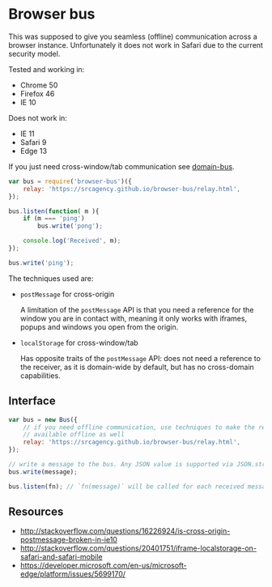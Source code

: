 # Browser bus

This was supposed to give you seamless (offline) communication across a
browser instance. Unfortunately it does not work in Safari due to the current
security model.

Tested and working in:

- Chrome 50
- Firefox 46
- IE 10

Does not work in:

- IE 11
- Safari 9
- Edge 13

If you just need cross-window/tab communication see
[domain-bus](https://github.com/srcagency/domain-bus).

```js
var bus = require('browser-bus')({
	relay: 'https://srcagency.github.io/browser-bus/relay.html',
});

bus.listen(function( m ){
	if (m === 'ping')
		bus.write('pong');

	console.log('Received', m);
});

bus.write('ping');
```

The techniques used are:

- `postMessage` for cross-origin

	A limitation of the `postMessage` API is that you need a reference for the
	window you are in contact with, meaning it only works with iframes, popups
	and windows you open from the origin.

- `localStorage` for cross-window/tab

	Has opposite traits of the `postMessage` API: does not need a reference to
	the receiver, as it is domain-wide by default, but has no cross-domain
	capabilities.

## Interface

```js
var bus = new Bus({
	// if you need offline communication, use techniques to make the relay
	// available offline as well
	relay: 'https://srcagency.github.io/browser-bus/relay.html',
});

// write a message to the bus. Any JSON value is supported via JSON.stringify.
bus.write(message);

bus.listen(fn); // `fn(message)` will be called for each received message
```

## Resources

- http://stackoverflow.com/questions/16226924/is-cross-origin-postmessage-broken-in-ie10
- http://stackoverflow.com/questions/20401751/iframe-localstorage-on-safari-and-safari-mobile
- https://developer.microsoft.com/en-us/microsoft-edge/platform/issues/5699170/
